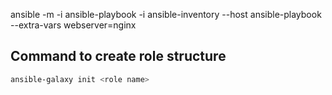 ansible <host> -m <module> -i <inventory-file>
ansible-playbook <playbook file> -i <inventory file>
ansible-inventory --host <host name>
ansible-playbook <playbook> --extra-vars webserver=nginx
## Command to create role structure
```sh
ansible-galaxy init <role name>
```